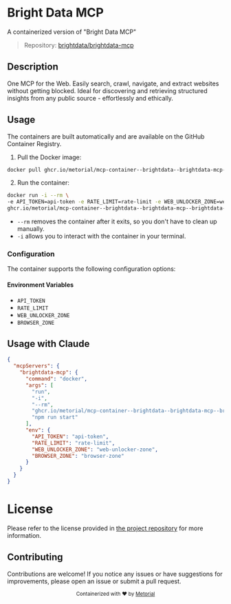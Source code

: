 
# Bright Data MCP

A containerized version of "Bright Data MCP"

> Repository: [brightdata/brightdata-mcp](https://github.com/brightdata/brightdata-mcp)

## Description

One MCP for the Web. Easily search, crawl, navigate, and extract websites without getting blocked. Ideal for discovering and retrieving structured insights from any public source - effortlessly and ethically.


## Usage

The containers are built automatically and are available on the GitHub Container Registry.

1. Pull the Docker image:

```bash
docker pull ghcr.io/metorial/mcp-container--brightdata--brightdata-mcp--brightdata-mcp
```

2. Run the container:

```bash
docker run -i --rm \ 
-e API_TOKEN=api-token -e RATE_LIMIT=rate-limit -e WEB_UNLOCKER_ZONE=web-unlocker-zone -e BROWSER_ZONE=browser-zone \
ghcr.io/metorial/mcp-container--brightdata--brightdata-mcp--brightdata-mcp  "npm run start"
```

- `--rm` removes the container after it exits, so you don't have to clean up manually.
- `-i` allows you to interact with the container in your terminal.



### Configuration

The container supports the following configuration options:




#### Environment Variables

- `API_TOKEN`
- `RATE_LIMIT`
- `WEB_UNLOCKER_ZONE`
- `BROWSER_ZONE`




## Usage with Claude

```json
{
  "mcpServers": {
    "brightdata-mcp": {
      "command": "docker",
      "args": [
        "run",
        "-i",
        "--rm",
        "ghcr.io/metorial/mcp-container--brightdata--brightdata-mcp--brightdata-mcp",
        "npm run start"
      ],
      "env": {
        "API_TOKEN": "api-token",
        "RATE_LIMIT": "rate-limit",
        "WEB_UNLOCKER_ZONE": "web-unlocker-zone",
        "BROWSER_ZONE": "browser-zone"
      }
    }
  }
}
```

# License

Please refer to the license provided in [the project repository](https://github.com/brightdata/brightdata-mcp) for more information.

## Contributing

Contributions are welcome! If you notice any issues or have suggestions for improvements, please open an issue or submit a pull request.

<div align="center">
  <sub>Containerized with ❤️ by <a href="https://metorial.com">Metorial</a></sub>
</div>
  